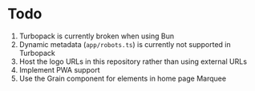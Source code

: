 # Todo

1. Turbopack is currently broken when using Bun
2. Dynamic metadata (`app/robots.ts`) is currently not supported in Turbopack
3. Host the logo URLs in this repository rather than using external URLs
4. Implement PWA support
5. Use the Grain component for elements in home page Marquee
